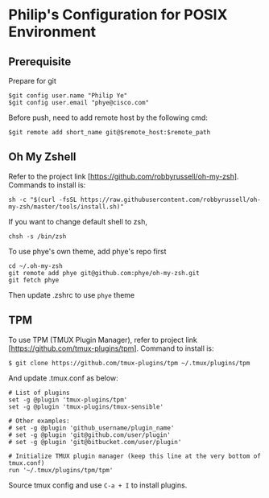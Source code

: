 Philip's Configuration for POSIX Environment
============================================

Prerequisite
------------

Prepare for git

    $git config user.name "Philip Ye"
    $git config user.email "phye@cisco.com"

Before push, need to add remote host by the following cmd:

    $git remote add short_name git@$remote_host:$remote_path

Oh My Zshell
------------
Refer to the project link [https://github.com/robbyrussell/oh-my-zsh]. Commands to install is:
  
    sh -c "$(curl -fsSL https://raw.githubusercontent.com/robbyrussell/oh-my-zsh/master/tools/install.sh)"

If you want to change default shell to zsh,
  
    chsh -s /bin/zsh

To use phye's own theme, add phye's repo first

    cd ~/.oh-my-zsh
    git remote add phye git@github.com:phye/oh-my-zsh.git
    git fetch phye

Then update .zshrc to use `phye` theme
    
TPM
---
To use TPM (TMUX Plugin Manager), refer to project link [https://github.com/tmux-plugins/tpm]. Command 
to install is:

    $ git clone https://github.com/tmux-plugins/tpm ~/.tmux/plugins/tpm

And update .tmux.conf as below:

    # List of plugins
    set -g @plugin 'tmux-plugins/tpm'
    set -g @plugin 'tmux-plugins/tmux-sensible'

    # Other examples:
    # set -g @plugin 'github_username/plugin_name'
    # set -g @plugin 'git@github.com/user/plugin'
    # set -g @plugin 'git@bitbucket.com/user/plugin'

    # Initialize TMUX plugin manager (keep this line at the very bottom of tmux.conf)
    run '~/.tmux/plugins/tpm/tpm'

Source tmux config and use `C-a + I` to install plugins.
